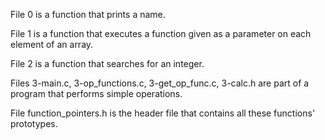 File 0 is a function that prints a name.

File 1 is a function that executes a function given as a parameter on each element of an array.

File 2 is a function that searches for an integer.

Files 3-main.c, 3-op_functions.c, 3-get_op_func.c, 3-calc.h are part of a program that performs simple operations.

File function_pointers.h is the header file that contains all these functions' prototypes.
